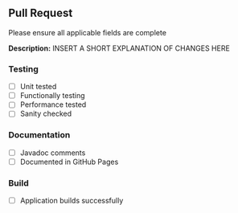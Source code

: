 ## Pull Request

Please ensure all applicable fields are complete

**Description:** INSERT A SHORT EXPLANATION OF CHANGES HERE

### Testing

- [ ] Unit tested 
- [ ] Functionally testing
- [ ] Performance tested
- [ ] Sanity checked

### Documentation

- [ ] Javadoc comments
- [ ] Documented in GitHub Pages

### Build
- [ ] Application builds successfully
